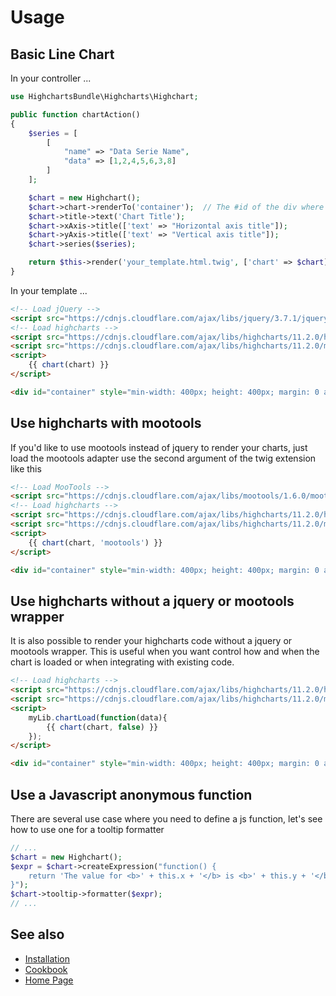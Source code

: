# Usage

## Basic Line Chart

In your controller ...

```php
use HighchartsBundle\Highcharts\Highchart;

public function chartAction()
{
    $series = [
        [
            "name" => "Data Serie Name",
            "data" => [1,2,4,5,6,3,8]
        ]
    ];

    $chart = new Highchart();
    $chart->chart->renderTo('container');  // The #id of the div where to render the chart
    $chart->title->text('Chart Title');
    $chart->xAxis->title(['text' => "Horizontal axis title"]);
    $chart->yAxis->title(['text' => "Vertical axis title"]);
    $chart->series($series);

    return $this->render('your_template.html.twig', ['chart' => $chart]);
}
```

In your template ...

```html
<!-- Load jQuery -->
<script src="https://cdnjs.cloudflare.com/ajax/libs/jquery/3.7.1/jquery.js"></script>
<!-- Load highcharts -->
<script src="https://cdnjs.cloudflare.com/ajax/libs/highcharts/11.2.0/highcharts.js"></script>
<script src="https://cdnjs.cloudflare.com/ajax/libs/highcharts/11.2.0/modules/exporting.min.js"></script>
<script>
    {{ chart(chart) }}
</script>

<div id="container" style="min-width: 400px; height: 400px; margin: 0 auto"></div>
```

## Use highcharts with mootools

If you'd like to use mootools instead of jquery to render your charts, just 
load the mootools adapter use the second argument of the twig extension like 
this

```html
<!-- Load MooTools -->
<script src="https://cdnjs.cloudflare.com/ajax/libs/mootools/1.6.0/mootools-core.js"></script>
<!-- Load highcharts -->
<script src="https://cdnjs.cloudflare.com/ajax/libs/highcharts/11.2.0/highcharts.js"></script>
<script src="https://cdnjs.cloudflare.com/ajax/libs/highcharts/11.2.0/modules/exporting.min.js"></script>
<script>
    {{ chart(chart, 'mootools') }}
</script>

<div id="container" style="min-width: 400px; height: 400px; margin: 0 auto"></div>
```

## Use highcharts without a jquery or mootools wrapper

It is also possible to render your highcharts code without a jquery or mootools
wrapper. This is useful when you want control how and when the chart is loaded
or when integrating with existing code.

```html
<!-- Load highcharts -->
<script src="https://cdnjs.cloudflare.com/ajax/libs/highcharts/11.2.0/highcharts.js"></script>
<script src="https://cdnjs.cloudflare.com/ajax/libs/highcharts/11.2.0/modules/exporting.min.js"></script>
<script>
    myLib.chartLoad(function(data){
        {{ chart(chart, false) }}
    });
</script>

<div id="container" style="min-width: 400px; height: 400px; margin: 0 auto"></div>
```

## Use a Javascript anonymous function

There are several use case where you need to define a js function, let's see
how to use one for a tooltip formatter

```php
// ...
$chart = new Highchart();
$expr = $chart->createExpression("function() {
    return 'The value for <b>' + this.x + '</b> is <b>' + this.y + '</b>';
}");
$chart->tooltip->formatter($expr);
// ...
```

## See also

- [Installation](installation.md)
- [Cookbook](cookbook.md)
- [Home Page](../../README.md)
